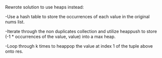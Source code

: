 Rewrote solution to use heaps instead:

-Use a hash table to store the occurrences of each value in the original nums list.

-Iterate through the non duplicates collection and utilize heappush to store (-1 * occurrences of the value, value) into a max heap. 

-Loop through k times to heappop the value at index 1 of the tuple above onto res.
